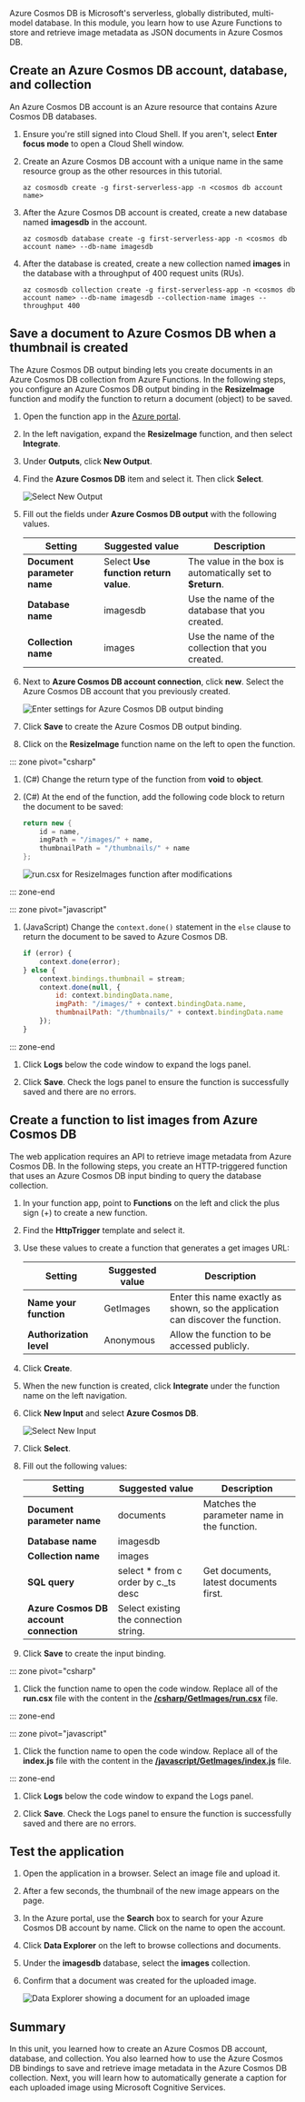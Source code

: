 Azure Cosmos DB is Microsoft's serverless, globally distributed, multi-model database. In this module, you learn how to use Azure Functions to store and retrieve image metadata as JSON documents in Azure Cosmos DB.

## Create an Azure Cosmos DB account, database, and collection

An Azure Cosmos DB account is an Azure resource that contains Azure Cosmos DB databases.

1. Ensure you're still signed into Cloud Shell. If you aren't, select **Enter focus mode** to open a Cloud Shell window. 

1. Create an Azure Cosmos DB account with a unique name in the same resource group as the other resources in this tutorial.

    ```azurecli
    az cosmosdb create -g first-serverless-app -n <cosmos db account name>
    ```

1. After the Azure Cosmos DB account is created, create a new database named **imagesdb** in the account.

    ```azurecli
    az cosmosdb database create -g first-serverless-app -n <cosmos db account name> --db-name imagesdb
    ```

1. After the database is created, create a new collection named **images** in the database with a throughput of 400 request units (RUs).

    ```azurecli
    az cosmosdb collection create -g first-serverless-app -n <cosmos db account name> --db-name imagesdb --collection-name images --throughput 400
    ```


## Save a document to Azure Cosmos DB when a thumbnail is created

The Azure Cosmos DB output binding lets you create documents in an Azure Cosmos DB collection from Azure Functions. In the following steps, you configure an Azure Cosmos DB output binding in the **ResizeImage** function and modify the function to return a document (object) to be saved.

1. Open the function app in the [Azure portal](https://portal.azure.com/?azure-portal=true).

1. In the left navigation, expand the **ResizeImage** function, and then select **Integrate**.

1. Under **Outputs**, click **New Output**.

1. Find the **Azure Cosmos DB** item and select it. Then click **Select**.

    ![Select New Output](../media/4-new-output.jpg)

1. Fill out the fields under **Azure Cosmos DB output** with the following values.

    | Setting      |  Suggested value   | Description                                        |
    | --- | --- | ---|
    | **Document parameter name** | Select **Use function return value**. | The value in the box is automatically set to **$return**. |
    | **Database name** | imagesdb | Use the name of the database that you created. |
    | **Collection name** | images | Use the name of the collection that you created. |

1. Next to **Azure Cosmos DB account connection**, click **new**. Select the Azure Cosmos DB account that you previously created.

    ![Enter settings for Azure Cosmos DB output binding](../media/4-cosmos-db-output.png)

1. Click **Save** to create the Azure Cosmos DB output binding.

1. Click on the **ResizeImage** function name on the left to open the function.

::: zone pivot="csharp"
1. (C#) Change the return type of the function from **void** to **object**.

1. (C#) At the end of the function, add the following code block to return the document to be saved:

    ```csharp
    return new {
        id = name,
        imgPath = "/images/" + name,
        thumbnailPath = "/thumbnails/" + name
    };
    ```

    ![run.csx for ResizeImages function after modifications](../media/4-update-function.png)

::: zone-end

::: zone pivot="javascript"
1. (JavaScript) Change the `context.done()` statement in the `else` clause to return the document to be saved to Azure Cosmos DB.

    ```javascript
    if (error) {
        context.done(error);
    } else {
        context.bindings.thumbnail = stream;
        context.done(null, {
            id: context.bindingData.name,
            imgPath: "/images/" + context.bindingData.name,
            thumbnailPath: "/thumbnails/" + context.bindingData.name
        });
    }
    ```

::: zone-end

1. Click **Logs** below the code window to expand the logs panel.

1. Click **Save**. Check the logs panel to ensure the function is successfully saved and there are no errors.


## Create a function to list images from Azure Cosmos DB

The web application requires an API to retrieve image metadata from Azure Cosmos DB. In the following steps, you create an HTTP-triggered function that uses an Azure Cosmos DB input binding to query the database collection.

1. In your function app, point to **Functions** on the left and click the plus sign (+) to create a new function.

1. Find the **HttpTrigger** template and select it.

1. Use these values to create a function that generates a get images URL:

    | Setting      |  Suggested value   | Description                                        |
    | --- | --- | ---|
    | **Name your function** | GetImages | Enter this name exactly as shown, so the application can discover the function. |
    | **Authorization level** | Anonymous | Allow the function to be accessed publicly. |

1. Click **Create**.

1. When the new function is created, click **Integrate** under the function name on the left navigation.

1. Click **New Input** and select **Azure Cosmos DB**. 

    ![Select New Input](../media/4-new-input.jpg)

1. Click **Select**.

1. Fill out the following values:

    | Setting      |  Suggested value   | Description                                        |
    | --- | --- | ---|
    | **Document parameter name** | documents | Matches the parameter name in the function. |
    | **Database name** | imagesdb |  |
    | **Collection name** | images |  |
    | **SQL query** | select * from c order by c._ts desc | Get documents, latest documents first. |
    | **Azure Cosmos DB account connection** | Select existing the connection string. |  |

1. Click **Save** to create the input binding.

::: zone pivot="csharp"
1. Click the function name to open the code window. Replace all of the **run.csx** file with the content in the [**/csharp/GetImages/run.csx**](https://raw.githubusercontent.com/Azure-Samples/functions-first-serverless-web-application/master/csharp/GetImages/run.csx) file.

::: zone-end

::: zone pivot="javascript"
1. Click the function name to open the code window. Replace all of the **index.js** file with the content in the [**/javascript/GetImages/index.js**](https://raw.githubusercontent.com/Azure-Samples/functions-first-serverless-web-application/master/javascript/GetImages/index.js) file.

::: zone-end

1. Click **Logs** below the code window to expand the Logs panel.

1. Click **Save**. Check the Logs panel to ensure the function is successfully saved and there are no errors.

## Test the application

1. Open the application in a browser. Select an image file and upload it.

1. After a few seconds, the thumbnail of the new image appears on the page.

1. In the Azure portal, use the **Search** box to search for your Azure Cosmos DB account by name. Click on the name to open the account.

1. Click **Data Explorer** on the left to browse collections and documents.

1. Under the **imagesdb** database, select the **images** collection.

1. Confirm that a document was created for the uploaded image.

    ![Data Explorer showing a document for an uploaded image](../media/4-data-explorer.png)

## Summary

In this unit, you learned how to create an Azure Cosmos DB account, database, and collection. You also learned how to use the Azure Cosmos DB bindings to save and retrieve image metadata in the Azure Cosmos DB collection. Next, you will learn how to automatically generate a caption for each uploaded image using Microsoft Cognitive Services.